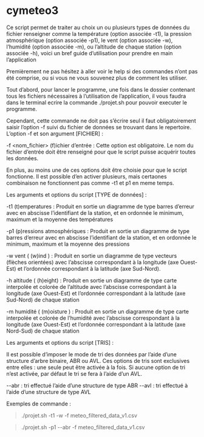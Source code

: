 # cymeteo3

Ce script permet de traiter au choix un ou plusieurs types de données du fichier renseigner comme la température (option associée -t1), la pression atmosphérique (option associée -p1), le vent (option associée -w), l’humidité (option associée -m), ou l’altitude de chaque station (option associée -h), voici un bref guide d’utilisation pour prendre en main l’application

Premièrement ne pas hésitez à aller voir le help si des commandes n’ont pas été comprise, ou si vous ne vous souvenez plus de comment les utiliser.

Tout d’abord, pour lancer le programme, une fois dans le dossier contenant tous les fichiers nécessaires à l’utilisation de l’application, il vous faudra dans le terminal ecrire la commande ./projet.sh pour pouvoir executer le programme. 

Cependant, cette commande ne doit pas s’écrire seul il faut obligatoirement saisir l’option -f suivi du fichier de données se trouvant dans le repertoire. 
L’option -f  et son argument [FICHIER] :

   -f <nom_fichier> 		(f)ichier d’entrée : Cette option est obligatoire. Le nom du fichier d’entrée doit être renseigné pour que le script puisse acquérir toutes les données.

En plus, au moins une de ces options doit être choisie pour que le script fonctionne. Il est possible d’en activer plusieurs, mais certaones combinaison ne fonctionnent pas comme -t1 et p1 en meme temps.

Les arguments et options du script [TYPE de données] :

  -t1 				        (t)emperatures : Produit en sortie un diagramme de type barres d’erreur avec en abscisse l’identifiant de la station, et en ordonnée le minimum, maximum et la moyenne des températures 

  -p1 			        	(p)ressions atmosphériques : Produit en sortie un diagramme de type barres d’erreur avec en abscisse l’identifiant de la station, et en ordonnée le minimum, maximum et la moyenne des pressions 

  -w			          	vent ( (w)ind ) : Produit en sortie un diagramme de type vecteurs (flèches orientées) avec l’abscisse correspondant à la longitude (axe Ouest-Est) et l’ordonnée correspondant à la latitude (axe Sud-Nord). 

  -h				          altitude ( (h)eight) : Produit en sortie un diagramme de type carte interpolée et colorée de l’altitude avec l’abscisse correspondant à la longitude (axe Ouest-Est) et l’ordonnée correspondant à la latitude (axe Sud-Nord) de chaque station

  -m			          	humidité ( (m)oisture ) : Produit en sortie un diagramme de type carte interpolée et colorée de l’humidité avec l’abscisse correspondant à la longitude (axe Ouest-Est) et l’ordonnée correspondant à la latitude (axe Nord-Sud) de chaque station


Les arguments et options du script [TRIS] :

Il est possible d’imposer le mode de tri des données par l’aide d’une structure d’arbre binaire,
ABR ou AVL. Ces options de tris sont exclusives entre elles : une seule peut être activée à la fois. Si aucune option de tri n’est activée, par défaut le tri se fera à l’aide d’un AVL.

--abr : 					tri effectué l’aide d’une structure de type ABR
--avl : 					tri effectué à l’aide d’une structure de type AVL


Exemples de commande :

> ./projet.sh -t1 -w -f meteo_filtered_data_v1.csv

> ./projet.sh -p1 --abr -f meteo_filtered_data_v1.csv
